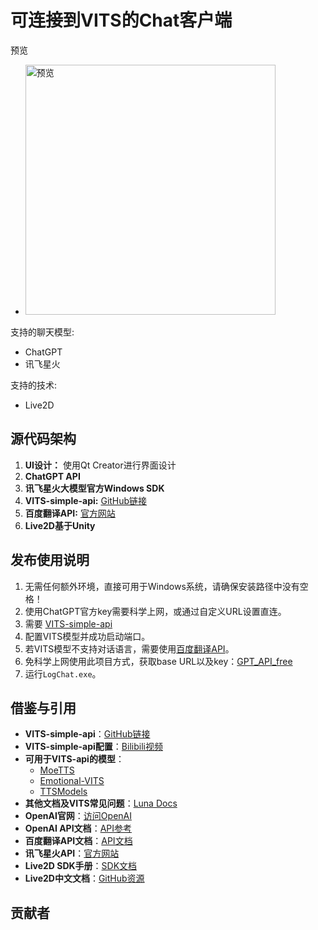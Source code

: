 # 可连接到VITS的Chat客户端

预览
- <img src="https://github.com/log159/LogChat/assets/121474554/cf2db233-3b19-4ca3-8123-491bdcbab51a" width="400" alt="预览">

支持的聊天模型:
- ChatGPT
- 讯飞星火

支持的技术:
- Live2D

## 源代码架构

1. **UI设计：** 使用Qt Creator进行界面设计
2. **ChatGPT API**
3. **讯飞星火大模型官方Windows SDK**
4. **VITS-simple-api:** [GitHub链接](https://github.com/Artrajz/vits-simple-api/tree/main)
5. **百度翻译API:** [官方网站](https://fanyi-api.baidu.com/)
6. **Live2D基于Unity**

## 发布使用说明

1. 无需任何额外环境，直接可用于Windows系统，请确保安装路径中没有空格！
2. 使用ChatGPT官方key需要科学上网，或通过自定义URL设置直连。
3. 需要 [VITS-simple-api](https://github.com/Artrajz/vits-simple-api/tree/main)
4. 配置VITS模型并成功启动端口。
5. 若VITS模型不支持对话语言，需要使用[百度翻译API](https://fanyi-api.baidu.com/)。
6. 免科学上网使用此项目方式，获取base URL以及key：[GPT_API_free](https://github.com/chatanywhere/GPT_API_free)
7. 运行`LogChat.exe`。

## 借鉴与引用

- **VITS-simple-api**：[GitHub链接](https://github.com/Artrajz/vits-simple-api/tree/v0.2.0)
- **VITS-simple-api配置**：[Bilibili视频](https://www.bilibili.com/video/BV1ku4y1R73r)
- **可用于VITS-api的模型**：
  - [MoeTTS](https://github.com/luoyily/MoeTTS)
  - [Emotional-VITS](https://github.com/Ikaros-521/emotional-vits/releases)
  - [TTSModels](https://github.com/CjangCjengh/TTSModels)
- **其他文档及VITS常见问题**：[Luna Docs](https://luna.docs.ie.cx/)
- **OpenAI官网**：[访问OpenAI](https://openai.com/)
- **OpenAI API文档**：[API参考](https://platform.openai.com/docs/api-reference/introduction)
- **百度翻译API文档**：[API文档](https://fanyi-api.baidu.com/doc/11)
- **讯飞星火API**：[官方网站](https://xinghuo.xfyun.cn/sparkapi)
- **Live2D SDK手册**：[SDK文档](https://docs.live2d.com/zh-CHS/cubism-sdk-manual/top/)
- **Live2D中文文档**：[GitHub资源](https://github.com/gtf35/live2d_unity_sdk_chinese_document)

## 贡献者

<!-- readme: collaborators,contributors -start -->
<!-- readme: collaborators,contributors -end -->

